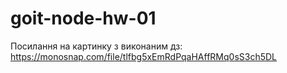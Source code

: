 # goit-node-hw-01

Посилання на картинку з виконаним дз:
https://monosnap.com/file/tlfbg5xEmRdPqaHAffRMq0sS3ch5DL
